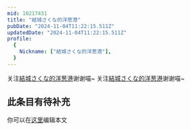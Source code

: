 ```yaml
---
mid: 10217431
title: "結城さくな的洋葱港"
pubDate: "2024-11-04T11:22:15.511Z"
updatedDate: "2024-11-04T11:22:15.511Z"
profile:
  {
    Nickname: ["結城さくな的洋葱港"],
  }
---
```


关注[結城さくな的洋葱港](https://space.bilibili.com/10217431)谢谢喵~ 关注[結城さくな的洋葱港](https://space.bilibili.com/10217431)谢谢喵~

## 此条目有待补充
你可以在[这里](https://github.com/Yuhanawa/VTuber.ICU-Content/edit/master/v/結城さくな的洋葱港/index.md)编辑本文
